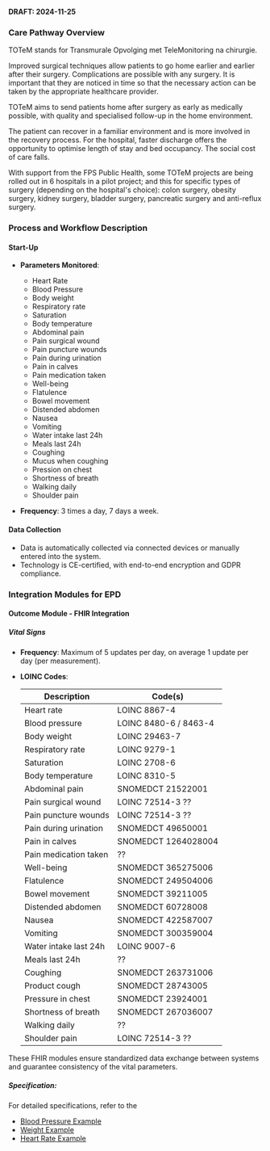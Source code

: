 **DRAFT: 2024-11-25**

### Care Pathway Overview

TOTeM stands for Transmurale Opvolging met TeleMonitoring na chirurgie.

Improved surgical techniques allow patients to go home earlier and earlier after their surgery. Complications are possible with any surgery. It is important that they are noticed in time so that the necessary action can be taken by the appropriate healthcare provider.

TOTeM aims to send patients home after surgery as early as medically possible, with quality and specialised follow-up in the home environment. 

The patient can recover in a familiar environment and is more involved in the recovery process. For the hospital, faster discharge offers the opportunity to optimise length of stay and bed occupancy. The social cost of care falls.

With support from the FPS Public Health, some TOTeM projects are being rolled out in 6 hospitals in a pilot project; and this for specific types of surgery (depending on the hospital's choice): colon surgery, obesity surgery, kidney surgery, bladder surgery, pancreatic surgery and anti-reflux surgery.

### Process and Workflow Description

#### Start-Up

- **Parameters Monitored**:
  - Heart Rate
  - Blood Pressure
  - Body weight
  - Respiratory rate
  - Saturation
  - Body temperature
  - Abdominal pain
  - Pain surgical wound
  - Pain puncture wounds
  - Pain during urination
  - Pain in calves
  - Pain medication taken
  - Well-being
  - Flatulence
  - Bowel movement
  - Distended abdomen
  - Nausea
  - Vomiting
  - Water intake last 24h
  - Meals last 24h
  - Coughing
  - Mucus when coughing
  - Pression on chest
  - Shortness of breath
  - Walking daily
  - Shoulder pain

- **Frequency**: 3 times a day, 7 days a week.

#### Data Collection

- Data is automatically collected via connected devices or manually entered into the system.
- Technology is CE-certified, with end-to-end encryption and GDPR compliance.

### Integration Modules for EPD

#### Outcome Module - FHIR Integration

##### Vital Signs

- **Frequency**: Maximum of 5 updates per day, on average 1 update per day (per measurement).
- **LOINC Codes**:

  | Description               | Code(s)            |
  | --------------------------| ------------------------ |
  | Heart rate                | LOINC 8867-4             |
  | Blood pressure            | LOINC 8480-6 / 8463-4    |
  | Body weight               | LOINC 29463-7            |
  | Respiratory rate          | LOINC 9279-1             |
  | Saturation                | LOINC 2708-6             |
  | Body temperature          | LOINC 8310-5             |
  | Abdominal pain            | SNOMEDCT 21522001        |
  | Pain surgical wound       | LOINC 72514-3 ??         |
  | Pain puncture wounds      | LOINC 72514-3 ??         |
  | Pain during urination     | SNOMEDCT 49650001        |
  | Pain in calves            | SNOMEDCT 1264028004      |
  | Pain medication taken     | ??                       |
  | Well-being                | SNOMEDCT 365275006       |
  | Flatulence                | SNOMEDCT 249504006       |
  | Bowel movement            | SNOMEDCT 39211005        |
  | Distended abdomen         | SNOMEDCT 60728008        |
  | Nausea                    | SNOMEDCT 422587007       |
  | Vomiting                  | SNOMEDCT 300359004       |
  | Water intake last 24h     | LOINC 9007-6             |
  | Meals last 24h            | ??                       |
  | Coughing                  | SNOMEDCT 263731006       |
  | Product cough             | SNOMEDCT 28743005        |
  | Pressure in chest         | SNOMEDCT 23924001        |
  | Shortness of breath       | SNOMEDCT 267036007       |
  | Walking daily             | ??                       |
  | Shoulder pain             | LOINC 72514-3 ??         |

These FHIR modules ensure standardized data exchange between systems and guarantee consistency of the vital parameters.

##### Specification:

For detailed specifications, refer to the

- [Blood Pressure Example](./Observation-BloodPressureExample.html)
- [Weight Example](./Observation-BodyWeightExample.html)
- [Heart Rate Example](./Observation-HeartRateExample.html)
